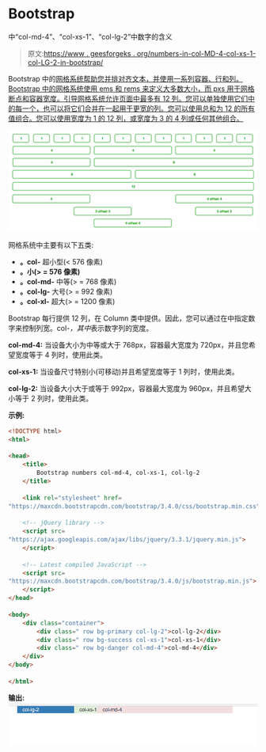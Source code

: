 # Bootstrap

中“col-md-4”、“col-xs-1”、“col-lg-2”中数字的含义

> 原文:[https://www . geesforgeks . org/numbers-in-col-MD-4-col-xs-1-col-LG-2-in-bootstrap/](https://www.geeksforgeeks.org/meaning-of-numbers-in-col-md-4-col-xs-1-col-lg-2-in-bootstrap/)

Bootstrap 中的[网格系统帮助您并排对齐文本，并使用一系列容器、行和列。Bootstrap 中的网格系统使用 ems 和 rems 来定义大多数大小，而 pxs 用于网格断点和容器宽度。引导网格系统允许页面中最多有 12 列。您可以单独使用它们中的每一个，也可以将它们合并在一起用于更宽的列。您可以使用总和为 12 的所有值组合。您可以使用宽度为 1 的 12 列，或宽度为 3 的 4 列或任何其他组合。](https://www.geeksforgeeks.org/bootstrap-part-2/)

![grid system](img/5a1691b88ffe5cdd7322288147f11704.png)

网格系统中主要有以下五类:

*   **。col-** 超小型(< 576 像素)
*   **。小(> = 576 像素)**
*   **。col-md-** 中等(> = 768 像素)
*   **。col-lg-** 大号(> = 992 像素)
*   **。col-xl-** 超大(> = 1200 像素)

Bootstrap 每行提供 12 列，在 Column 类中提供。因此，您可以通过在中指定数字来控制列宽。col-*，其中*表示数字列的宽度。

**col-md-4:** 当设备大小为中等或大于 768px，容器最大宽度为 720px，并且您希望宽度等于 4 列时，使用此类。

**col-xs-1:** 当设备尺寸特别小(可移动)并且希望宽度等于 1 列时，使用此类。

**col-lg-2:** 当设备大小大于或等于 992px，容器最大宽度为 960px，并且希望大小等于 2 列时，使用此类。

**示例:**

```html
<!DOCTYPE html>
<html>

<head>
    <title>
        Bootstrap numbers col-md-4, col-xs-1, col-lg-2
    </title>

    <link rel="stylesheet" href=
"https://maxcdn.bootstrapcdn.com/bootstrap/3.4.0/css/bootstrap.min.css">

    <!-- jQuery library -->
    <script src=
"https://ajax.googleapis.com/ajax/libs/jquery/3.3.1/jquery.min.js">
    </script>

    <!-- Latest compiled JavaScript -->
    <script src=
"https://maxcdn.bootstrapcdn.com/bootstrap/3.4.0/js/bootstrap.min.js">
    </script>
</head>

<body>
    <div class="container">
        <div class=" row bg-primary col-lg-2">col-lg-2</div>
        <div class=" row bg-success col-xs-1">col-xs-1</div>
        <div class=" row bg-danger col-md-4">col-md-4</div>
    </div>
</body>

</html>
```

**输出:**
![](img/f618270abbfd69f93e4e1a445f0a6c81.png)
